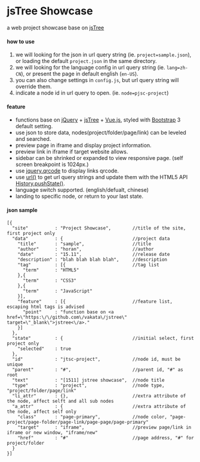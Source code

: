 # jsTree Showcase
a web project showcase base on [jsTree](https://github.com/vakata/jstree)

#### how to use
1. we will looking for the json in url query string (ie. `project=sample.json`), or loading the default `project.json` in the same directory.
2. we will looking for the language config in url query string (ie. `lang=zh-CN`), or present the page in default english (`en-US`).
3. you can also change settings in `config.js`, but url query string will override them.
4. indicate a node id in url query to open. (ie. `node=pjsc-project`)

#### feature
* functions base on [jQuery](https://github.com/jquery/jquery) + [jsTree](https://github.com/vakata/jstree) + [Vue.js](https://github.com/vuejs/vue), styled with [Bootstrap](https://github.com/twbs/bootstrap) 3 default setting.
* use json to store data, nodes(project/folder/page/link) can be leveled and searched.
* preview page in iframe and display project information.
* preview link in iframe if target website allows.
* sidebar can be shrinked or expanded to view responsive page. (self screen breakpoint is 1024px.)
* use [jquery.qrcode](https://github.com/jeromeetienne/jquery-qrcode) to display links qrcode.
* use [url()](https://github.com/websanova/js-url) to get url query strings and update them with the HTML5 API [History.pushState()](https://developer.mozilla.org/docs/Web/API/History/pushState).
* language switch supported. (english/defualt, chinese)
* landing to specific node, or return to your last state.

#### json sample

	[{
	  "site"          : "Project Showcase",        //title of the site, first project only
	  "data"          : {                          //project data
	    "title"       : "sample",	               //title
	    "author"      : "horan",                   //author
	    "date"        : "15.11",                   //release date
	    "description" : "blah blah blah blah",     //description
	    "tag"         : [{                         //tag list
	      "term"      : "HTML5"
		},{
	      "term"      : "CSS3"
		},{
	      "term"      : "JavaScript"
	    }],
	    "feature"     : [{                         //feature list, escaping html tags is advised
	      "point"     : "function base on <a href=\"https:\/\/github.com\/vakata\/jstree\" target=\"_blank\">jstree<\/a>."
	    }]
	  },
	  "state"         : {                          //initial select, first project only
	    "selected"    : true
	  },
	  "id"            : "jtsc-project",            //node id, must be unique
	  "parent"        : "#",                       //parent id, "#" as root
	  "text"          : "[1511] jstree showcase",  //node title
	  "type"          : "project",                 //node type, "project/folder/page/link"
	  "li_attr"       : {},                        //extra attribute of the node, affect selft and all sub nodes
	  "a_attr"        : {                          //extra attribute of the node, affect self only
	    "class"       : "page-primary",            //node color, "page-project/page-folder/page-link/page-page/page-primary"
	    "target"      : "iframe",                  //preview page/link in iframe or new window, "iframe/new"
	    "href"        : "#"                        //page address, "#" for project/folder
	  }
	}]